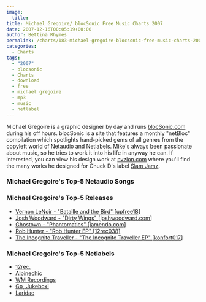 ```yaml
---
image:
  title: 
title: Michael Gregoire/ blocSonic Free Music Charts 2007
date: 2007-12-16T00:05:19+00:00
author: Bettina Rhymes
permalink: /charts/183-michael-gregoire-blocsonic-free-music-charts-2007
categories:
  - Charts
tags:
  - "2007"
  - blocsonic
  - Charts
  - download
  - free
  - michael gregoire
  - mp3
  - music
  - netlabel
---
```

Michael Gregoire is a graphic designer by day and runs [blocSonic.com](http://www.blocsonic.com) during his off hours. blocSonic is a site that features a monthly "netBloc" compilation which spotlights hand-picked gems of all genres from the copyleft world of Netaudio and Netlabels. Mike's always been passionate about music, so he tries to work it into his life in anyway he can. If interested, you can view his design work at [nvzion.com](http://www.nvzion.com) where you'll find the many works he designed for Chuck D's label [Slam Jamz](http://www.slamjamz.com).<!--more-->

### Michael Gregoire's Top-5 Netaudio Songs

### Michael Gregoire's Top-5 Releases

  * [Vernon LeNoir - "Bataille and the Bird" [upfree18]](http://www.upitup.com/catalogue/release.php?cat_id=20)
  * [Josh Woodward - "Dirty Wings" [joshwoodward.com]](http://www.joshwoodward.com/mod/song/view_album.php?album_id=8&artist_id=1)
  * [Ghostown - "Phantomatics" [jamendo.com]](http://www.jamendo.com/en/album/9516/)
  * [Rob Hunter - "Rob Hunter EP" [12rec038]](http://www.12rec.net/Release_Rob-Hunter_038.htm)
  * [The Incognito Traveller - "The Incognito Traveller EP" [konfort017]](http://discoskonfort.com/netlabel/the-incognito-traveller-ep/)

### Michael Gregoire's Top-5 Netlabels

  * [12rec.](http://12rec.net)
  * [Alpinechic](http://alpinechic.net/)
  * [WM Recordings](http://www.wmrecordings.com/)
  * [Go, Jukebox!](http://www.gojukebox.net/)
  * [Laridae](http://www.laridae.at/)
